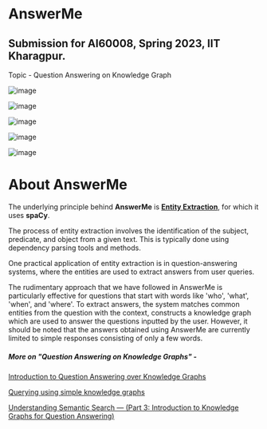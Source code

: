 # AnswerMe
## Submission for AI60008, Spring 2023, IIT Kharagpur.
Topic - Question Answering on Knowledge Graph

![image](https://user-images.githubusercontent.com/62075225/232343813-877fc16e-96d8-4875-982b-dbb08bf60548.png)

![image](https://user-images.githubusercontent.com/62075225/232343934-f035de0a-5cd8-4009-8881-3fe448d21e0a.png)

![image](https://user-images.githubusercontent.com/62075225/232344057-f9c40363-6d26-4363-b839-2bad4ff69ab5.png)

![image](https://user-images.githubusercontent.com/62075225/232343984-fc9ec8b2-952c-40f4-8f95-fc5172c66a77.png)

![image](https://user-images.githubusercontent.com/62075225/232343999-8dea616f-d27a-46e3-b05b-0fd4c3d1ab5b.png)


About AnswerMe
==============

The underlying principle behind **AnswerMe** is [**Entity Extraction**](https://sematext.com/blog/entity-extraction-with-spacy/), for which it uses **spaCy**.

The process of entity extraction involves the identification of the subject, predicate, and object from a given text. This is typically done using dependency parsing tools and methods.

One practical application of entity extraction is in question-answering systems, where the entities are used to extract answers from user queries.

The rudimentary approach that we have followed in AnswerMe is particularly effective for questions that start with words like 'who', 'what', 'when', and 'where'. To extract answers, the system matches common entities from the question with the context, constructs a knowledge graph which are used to answer the questions inputted by the user. However, it should be noted that the answers obtained using AnswerMe are currently limited to simple responses consisting of only a few words.

##### More on "Question Answering on Knowledge Graphs" -

[Introduction to Question Answering over Knowledge Graphs](https://yashuseth.wordpress.com/2019/10/08/introduction-question-answering-knowledge-graphs-kgqa/)

[Querying using simple knowledge graphs](https://medium.com/analytics-vidhya/querying-using-simple-knowledge-graphs-abeb13d05e48#:~:text=In%20simple%20words%2C%20a%20knowledge,what%20is%20a%20verb%2C%20etc.)

[Understanding Semantic Search — (Part 3: Introduction to Knowledge Graphs for Question Answering)](https://medium.com/analytics-vidhya/open-domain-question-answering-series-part-3-introduction-to-knowledge-graphs-for-question-5d3f8d78812e)

